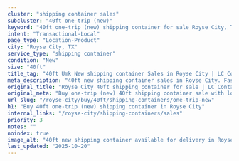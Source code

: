```yaml
---
cluster: "shipping container sales"
subcluster: "40ft one-trip (new)"
keyword: "40ft one-trip (new) shipping container for sale Royse City, TX"
intent: "Transactional-Local"
page_type: "Location-Product"
city: "Royse City, TX"
service_type: "shipping container"
condition: "New"
size: "40ft"
title_tag: "40ft Umk New shipping container Sales in Royse City | LC Container"
meta_description: "40ft new shipping container sales in Royse City. Fast delivery, competitive pricing. Serving shipping containers area. Quote ID: UA2. Call (214) 524-4168 for your free quote today."
original_title: "Royse City 40ft shipping container for sale | LC Container"
original_meta: "Buy one-trip (new) 40ft shipping container sale with local delivery in Royse City, TX. LC Container — local Since 2003. Request a fast quote today."
url_slug: "/royse-city/buy/40ft/shipping-containers/one-trip-new"
h1: "Buy 40ft one-trip (new) shipping container in Royse City"
internal_links: "/royse-city/shipping-containers/sales"
priority: 3
notes: ""
noindex: true
image_alt: "40ft new shipping container available for delivery in Royse City"
last_updated: "2025-10-20"
---
```


<!-- TODO: Add unique city/inventory copy, images, and internal links here. -->

